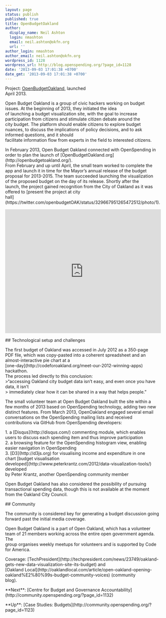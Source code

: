 ```yaml
---
layout: page
status: publish
published: true
title: OpenBudgetOakland
author:
  display_name: Neil Ashton
  login: nmashton
  email: neil.ashton@okfn.org
  url: ''
author_login: nmashton
author_email: neil.ashton@okfn.org
wordpress_id: 1128
wordpress_url: http://blog.openspending.org/?page_id=1128
date: '2013-09-03 17:01:38 +0700'
date_gmt: '2013-09-03 17:01:38 +0700'
---
```

<div class="well">Project: <a href="http://openbudgetoakland.org/">OpenBudgetOakland</a>, launched<br />
April 2013.</div>
<p>Open Budget Oakland is a group of civic hackers working on budget<br />
issues. At the beginning of 2013, they initiated the idea<br />
of launching a budget visualization site, with the goal to increase<br />
participation from citizens and stimulate citizen debate around the<br />
city budget. The platform should enable citizens to explore budget<br />
nuances, to discuss the implications of policy decisions, and to ask informed questions, and it should<br />
facilitate information flow from experts in the field to interested citizens.</p>
<p>In February 2013, Open Budget Oakland connected with OpenSpending in<br />
order to plan the launch of [OpenBudgetOakland.org](http://openbudgetoakland.org/).<br />
From February and up until April, the small team worked to complete the<br />
app and launch it in time for the Mayor’s annual release of the budget<br />
proposal for 2013-2015. The team succeeded launching the visualization<br />
of the proposed budget on the day of its release. Shortly after the<br />
launch, the project gained recognition from the City of Oakland as it was<br />
offered to [present the project at city<br />
hall](https://twitter.com/openbudgetOAK/status/329667951265472512/photo/1).</p>
<p><iframe width='100%' height='400' src='http://openspending.org/oakland-adopted-budget-fy-2011-13-expenditures/embed?widget=treemap&state=%7B%22drilldowns%22%3A%5B%22department%22%2C%22unit%22%2C%22child-fund%22%5D%2C%22year%22%3A2012%2C%22cuts%22%3A%7B%7D%7D&width=700&height=400' frameborder='0'></iframe></p>
<p>## Technological setup and challenges</p>
<p>The first budget of Oakland was accessed in July 2012 as a 350-page<br />
PDF file, which was copy-pasted into a coherent spreadsheet and an<br />
almost-interactive pie chart at a<br />
[one-day](http://codeforoakland.org/meet-our-2012-winning-apps) hackathon.<br />
The process led directly to this conclusion:<br />
>“accessing Oakland city budget data isn’t easy, and even once you have data, it isn’t<br />
> immediately clear how it can be shared in a way that helps people.”</p>
<p>The small volunteer team at Open Budget Oakland built the site within a<br />
few months of 2013 based on OpenSpending technology, adding two new<br />
distinct features. From March 2013, OpenOakland engaged several email<br />
conversations on the OpenSpending mailing lists and received<br />
contributions via GitHub from OpenSpending developers:</p>
<p>1.  a [Disqus](http://disqus.com/) commenting module, which enables<br />
    users to discuss each spending item and thus improve participation<br />
2.  a browsing feature for the OpenSpending histogram view, enabling<br />
    easier navigation in OpenSpending<br />
3.  [D3](http://d3js.org) for visualising income and expenditure in one<br />
    chart [budget visualisation<br />
    developed](http://www.peterkrantz.com/2012/data-visualization-tools/) developed<br />
    by Peter Krantz, another OpenSpending community member</p>
<p>Open Budget Oakland has also considered the possibility of pursuing<br />
transactional spending data, though this is not available at the moment<br />
from the Oakland City Council.</p>
<p>## Community</p>
<p>The community is considered key for generating a budget discussion going<br />
forward past the initial media coverage.</p>
<p>Open Budget Oakland is a part of Open Oakland, which has a volunteer<br />
team of 21 members working across the entire open government agenda. The<br />
group organises weekly meetups for volunteers and is supported by Code<br />
for America.</p>
<p>Coverage: [TechPresident](http://techpresident.com/news/23749/oakland-gets-new-data-visualization-site-its-budget) and<br />
[Oakland Local](http://oaklandlocal.com/article/open-oakland-opening-oakland%E2%80%99s-budget-community-voices) (community<br />
blog).</p>
<p>**Next**: [Centre for Budget and Governance Accountability](http://community.openspending.org/?page_id=1132)</p>
<p>**Up**: [Case Studies: Budgets](http://community.openspending.org/?page_id=1123)</p>
